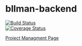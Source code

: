 # bllman-backend
[![Build Status](https://travis-ci.org/Khalid-Nowaf/bllman-backend.svg?branch=master)](https://travis-ci.org/Khalid-Nowaf/bllman-backend)		
[![Coverage Status](https://coveralls.io/repos/github/Khalid-Nowaf/bllman-backend/badge.svg?branch=master)](https://coveralls.io/github/Khalid-Nowaf/bllman-backend?branch=master)		

[Project Managment Page](https://tree.taiga.io/project/khalid_ng-bllman)
